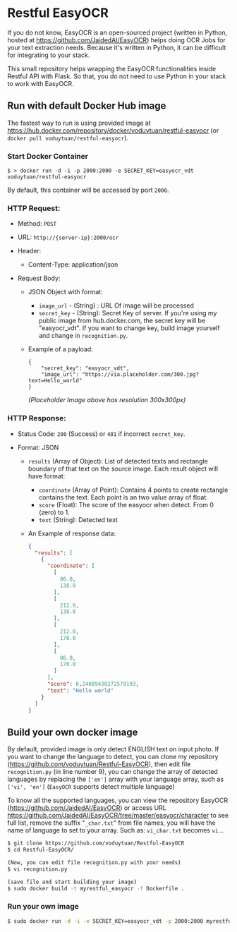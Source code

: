 # Restful EasyOCR

If you do not know, EasyOCR is an open-sourced project (written in Python, hosted at https://github.com/JaidedAI/EasyOCR) helps doing OCR Jobs for your text extraction needs. Because it's written in Python, it can be difficult for integrating to your stack. 

This small repository helps wrapping the EasyOCR functionalities inside Restful API with Flask. So that, you do not need to use Python in your stack to work with EasyOCR.

## Run with default Docker Hub image

The fastest way to run is using provided image at https://hub.docker.com/repository/docker/voduytuan/restful-easyocr (or `docker pull voduytuan/restful-easyocr`). 

### Start Docker Container

```shell
$ > docker run -d -i -p 2000:2000 -e SECRET_KEY=easyocr_vdt voduytuan/restful-easyocr
```

By default, this container will be accessed by port `2000`.

### HTTP Request:

- Method: `POST`

- URL: `http://{server-ip}:2000/ocr`

- Header: 

  - Content-Type: application/json

- Request Body:

  - JSON Object with format:

    - `image_url` - (String) : URL Of image will be processed
    - `secret_key` - (String): Secret Key of server. If you're using my public image from hub.docker.com, the secret key will be "easyocr_vdt". If you want to change key, build image yourself and change  in `recognition.py`.

  - Example of a payload:

    ```
    {
    	"secret_key": "easyocr_vdt",
    	"image_url": "https://via.placeholder.com/300.jpg?text=Hello_world"
    }
    ```

    *(Placeholder Image above has resolution 300x300px)*

### HTTP Response:
- Status Code: `200` (Success) or `401` if incorrect `secret_key`.

- Format: JSON

  - `results` (Array of Object): List of detected texts and rectangle boundary of that text on the source image. Each result object will have format:

    - `coordinate` (Array of Point): Contains 4 points to create rectangle contains the text. Each point is an two value array of float.
    - `score` (Float): The score of the easyocr when detect. From 0 (zero) to 1.
    - `text` (String): Detected text

  - An Example of response data: 

    ```json
    {
      "results": [
        {
          "coordinate": [
            [
              86.0,
              138.0
            ],
            [
              212.0,
              138.0
            ],
            [
              212.0,
              170.0
            ],
            [
              86.0,
              170.0
            ]
          ],
          "score": 0.24089430272579193,
          "text": "Hello world"
        }
      ]
    }
    ```

    

## Build your own docker image

By default, provided image is only detect ENGLISH text on input photo. If you want to change the language to detect, you can clone my repository (https://github.com/voduytuan/Restful-EasyOCR), then edit file `recognition.py` (in line number 9), you can change the array of detected languages by replacing the `['en']` array with your language array, such as `['vi', 'en']` (`EasyOCR` supports detect multiple language)

To know all the supported languages, you can view the repository EasyOCR (https://github.com/JaidedAI/EasyOCR) or access URL https://github.com/JaidedAI/EasyOCR/tree/master/easyocr/character to see full list, remove the suffix "`_char.txt`" from file names, you will have the name of language to set to your array. Such as: `vi_char.txt` becomes `vi`...

```bash
$ git clone https://github.com/voduytuan/Restful-EasyOCR
$ cd Restful-EasyOCR/

(Now, you can edit file recognition.py with your needs)
$ vi recognition.py

(save file and start building your image)
$ sudo docker build -t myrestful_easyocr -f Dockerfile .
```

### Run your own image

```bash
$ sudo docker run -d -i -e SECRET_KEY=easyocr_vdt -p 2000:2000 myrestful_easyocr
```
